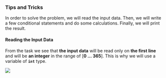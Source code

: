 ### Tips and Tricks

In order to solve the problem, we will read the input data. Then, we will write a few conditional statements and do some calculations. Finally, we will print the result.

#### Reading the Input Data

From the task we see that **the input data** will be read only on **the first line** and will be **an integer** in the range of [**0 … 365**]. This is why we will use a variable of **`int`** type. 

![](/assets/chapter-3-2-images/03.Sleepy****-tom-cat-01.png)
